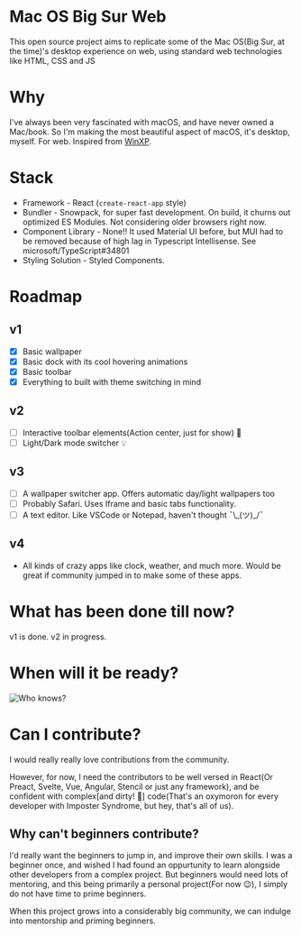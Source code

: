 # Mac OS Big Sur Web

This open source project aims to replicate some of the Mac OS(Big Sur, at the time)'s desktop experience on web, using standard web technologies like HTML, CSS and JS

# Why

I've always been very fascinated with macOS, and have never owned a Mac/book. So I'm making the most beautiful aspect of macOS, it's desktop, myself. For web. Inspired from [WinXP](https://winxp.now.sh/).

# Stack

- Framework - React (`create-react-app` style)
- Bundler - Snowpack, for super fast development. On build, it churns out optimized ES Modules. Not considering older browsers right now.
- Component Library - None!! It used Material UI before, but MUI had to be removed because of high lag in Typescript Intellisense. See microsoft/TypeScript#34801
- Styling Solution - Styled Components.

# Roadmap

## v1

- [x] Basic wallpaper
- [x] Basic dock with its cool hovering animations
- [x] Basic toolbar
- [x] Everything to built with theme switching in mind

## v2

- [ ] Interactive toolbar elements(Action center, just for show) 🧠
- [ ] Light/Dark mode switcher 💡

## v3

- [ ] A wallpaper switcher app. Offers automatic day/light wallpapers too
- [ ] Probably Safari. Uses Iframe and basic tabs functionality.
- [ ] A text editor. Like VSCode or Notepad, haven't thought ¯\\\_(ツ)\_/¯

## v4

- All kinds of crazy apps like clock, weather, and much more. Would be great if community jumped in to make some of these apps.

# What has been done till now?

v1 is done. v2 in progress.

# When will it be ready?

![Who knows?](https://i.imgur.com/6xfbPzs.gif)

# Can I contribute?

I would really really love contributions from the community.

However, for now, I need the contributors to be well versed in React(Or Preact, Svelte, Vue, Angular, Stencil or just any framework), and be confident with complex\[and dirty! 💩] code(That's an oxymoron for every developer with Imposter Syndrome, but hey, that's all of us).

## Why can't beginners contribute?

I'd really want the beginners to jump in, and improve their own skills. I was a beginner once, and wished I had found an oppurtunity to learn alongside other developers from a complex project. But beginners would need lots of mentoring, and this being primarily a personal project(For now 😉), I simply do not have time to prime beginners.

When this project grows into a considerably big community, we can indulge into mentorship and priming beginners.
